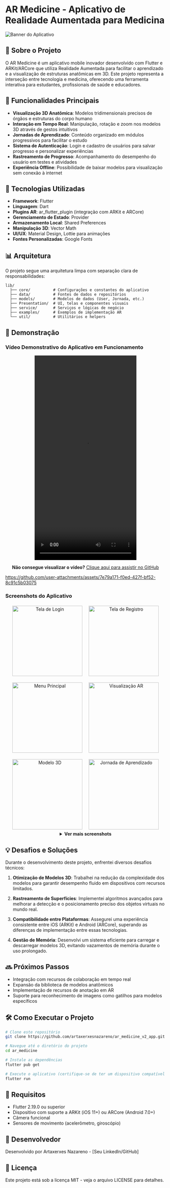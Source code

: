 # AR Medicine - Aplicativo de Realidade Aumentada para Medicina

![Banner do Aplicativo](assets/app_icon.jpg)

## 📱 Sobre o Projeto

O AR Medicine é um aplicativo mobile inovador desenvolvido com Flutter e ARKit/ARCore que utiliza Realidade Aumentada para facilitar o aprendizado e a visualização de estruturas anatômicas em 3D. Este projeto representa a interseção entre tecnologia e medicina, oferecendo uma ferramenta interativa para estudantes, profissionais de saúde e educadores.

## 🚀 Funcionalidades Principais

- **Visualização 3D Anatômica**: Modelos tridimensionais precisos de órgãos e estruturas do corpo humano
- **Interação em Tempo Real**: Manipulação, rotação e zoom nos modelos 3D através de gestos intuitivos
- **Jornadas de Aprendizado**: Conteúdo organizado em módulos progressivos para facilitar o estudo
- **Sistema de Autenticação**: Login e cadastro de usuários para salvar progresso e personalizar experiências
- **Rastreamento de Progresso**: Acompanhamento do desempenho do usuário em testes e atividades
- **Experiência Offline**: Possibilidade de baixar modelos para visualização sem conexão à internet

## 🔧 Tecnologias Utilizadas

- **Framework**: Flutter
- **Linguagem**: Dart
- **Plugins AR**: ar_flutter_plugin (integração com ARKit e ARCore)
- **Gerenciamento de Estado**: Provider
- **Armazenamento Local**: Shared Preferences
- **Manipulação 3D**: Vector Math
- **UI/UX**: Material Design, Lottie para animações
- **Fontes Personalizadas**: Google Fonts

## 📊 Arquitetura

O projeto segue uma arquitetura limpa com separação clara de responsabilidades:

```
lib/
  ├── core/          # Configurações e constantes do aplicativo
  ├── data/          # Fontes de dados e repositórios 
  ├── models/        # Modelos de dados (User, Jornada, etc.)
  ├── Presentation/  # UI, telas e componentes visuais
  ├── service/       # Serviços e lógicas de negócio
  ├── examples/      # Exemplos de implementação AR
  └── util/          # Utilitários e helpers
```

## 📸 Demonstração

### Vídeo Demonstrativo do Aplicativo em Funcionamento

<div align="center">
  <video width="320" height="640" controls>
    <source src="assets/ar%20demo.mp4" type="video/mp4">
    Seu navegador não suporta a tag de vídeo.
  </video>
</div>

<div align="center">
  <p><strong>Não consegue visualizar o vídeo?</strong> <a href="https://github.com/artaxerxesnazareno/ar_medicine_v2_app/blob/main/assets/ar%20demo.mp4" target="_blank">Clique aqui para assistir no GitHub</a></p>
</div>




https://github.com/user-attachments/assets/7e79a171-f0ed-427f-bf52-8c91c5b03075



### Screenshots do Aplicativo

<div align="center">
  <div style="display: flex; flex-wrap: wrap; justify-content: center; gap: 10px;">
    <img src="assets/screenshots/screenshot (1).png" alt="Tela de Login" width="220" style="margin: 5px;">
    <img src="assets/screenshots/screenshot (2).png" alt="Tela de Registro" width="220" style="margin: 5px;">
    <img src="assets/screenshots/screenshot (3).png" alt="Menu Principal" width="220" style="margin: 5px;">
    <img src="assets/screenshots/screenshot (4).png" alt="Visualização AR" width="220" style="margin: 5px;">
    <img src="assets/screenshots/screenshot (5).png" alt="Modelo 3D" width="220" style="margin: 5px;">
    <img src="assets/screenshots/screenshot (6).png" alt="Jornada de Aprendizado" width="220" style="margin: 5px;">
  </div>
</div>

<div align="center">
  <details>
    <summary><strong>Ver mais screenshots</strong></summary>
    <div style="display: flex; flex-wrap: wrap; justify-content: center; gap: 10px; margin-top: 15px;">
      <img src="assets/screenshots/screenshot (7).png" alt="Interação com Modelo" width="220" style="margin: 5px;">
      <img src="assets/screenshots/screenshot (8).png" alt="Visualização Detalhada" width="220" style="margin: 5px;">
      <img src="assets/screenshots/screenshot (9).png" alt="Estatísticas de Uso" width="220" style="margin: 5px;">
      <img src="assets/screenshots/screenshot (10).png" alt="Configurações" width="220" style="margin: 5px;">
      <img src="assets/screenshots/screenshot (11).png" alt="Perfil do Usuário" width="220" style="margin: 5px;">
    </div>
  </details>
</div>

## 💡 Desafios e Soluções

Durante o desenvolvimento deste projeto, enfrentei diversos desafios técnicos:

1. **Otimização de Modelos 3D**: Trabalhei na redução da complexidade dos modelos para garantir desempenho fluido em dispositivos com recursos limitados.

2. **Rastreamento de Superfícies**: Implementei algoritmos avançados para melhorar a detecção e o posicionamento preciso dos objetos virtuais no mundo real.

3. **Compatibilidade entre Plataformas**: Assegurei uma experiência consistente entre iOS (ARKit) e Android (ARCore), superando as diferenças de implementação entre essas tecnologias.

4. **Gestão de Memória**: Desenvolvi um sistema eficiente para carregar e descarregar modelos 3D, evitando vazamentos de memória durante o uso prolongado.

## 🔜 Próximos Passos

- Integração com recursos de colaboração em tempo real
- Expansão da biblioteca de modelos anatômicos
- Implementação de recursos de anotação em AR
- Suporte para reconhecimento de imagens como gatilhos para modelos específicos

## 🛠️ Como Executar o Projeto

```bash
# Clone este repositório
git clone https://github.com/artaxerxesnazareno/ar_medicine_v2_app.git

# Navegue até o diretório do projeto
cd ar_medicine

# Instale as dependências
flutter pub get

# Execute o aplicativo (certifique-se de ter um dispositivo compatível com AR conectado)
flutter run
```

## 📝 Requisitos

- Flutter 2.19.0 ou superior
- Dispositivo com suporte a ARKit (iOS 11+) ou ARCore (Android 7.0+)
- Câmera funcional
- Sensores de movimento (acelerômetro, giroscópio)

## 👤 Desenvolvedor

Desenvolvido por Artaxerxes Nazareno - [Seu LinkedIn/GitHub]

## 📄 Licença

Este projeto está sob a licença MIT - veja o arquivo LICENSE para detalhes. 
